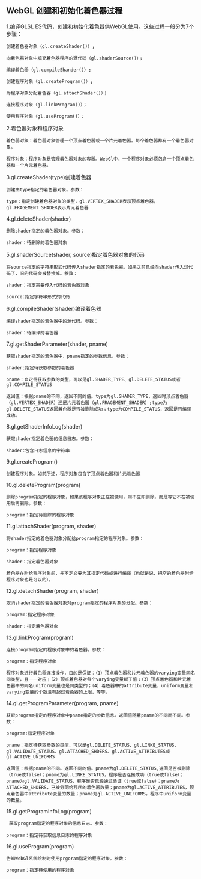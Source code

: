 ## WebGL 创建和初始化着色器过程
1.编译GLSL ES代码，创建和初始化着色器供WebGL使用。这些过程一般分为7个步骤：

    创建着色器对象（gl.createShader()）;

    向着色器对象中填充着色器程序的源代码（gl.shaderSource()）；

    编译着色器（gl.compileShander()）;

    创建程序对象（gl.createProgram()）;

    为程序对象分配着色器（gl.attachShader()）；

    连接程序对象（gl.linkProgram()）；

    使用程序对象（gl.useProgram()）；

2.着色器对象和程序对象

    着色器对象：着色器对象管理一个顶点着色器或一个片元着色器。每个着色器都有一个着色器对象。

    程序对象：程序对象是管理着色器对象的容器。WebGl中，一个程序对象必须包含一个顶点着色器和一个片元着色器。

3.gl.createShader(type)创建着色器

    创建由type指定的着色器对象。参数：

    type：指定创建着色器对象的类型，gl.VERTEX_SHADER表示顶点着色器，gl.FRAGEMENT_SHADER表示片元着色器

4.gl.deleteShader(shader)

    删除shader指定的着色器对象。参数：

    shader：待删除的着色器对象

5.gl.shaderSource(shader, source)指定着色器对象的代码

    将source指定的字符串形式代码传入shader指定的着色器。如果之前已经向shader传入过代码了，旧的代码会被替换掉。参数：

    shader：指定需要传入代码的着色器对象

    source:指定字符串形式的代码

6.gl.compileShader(shader)编译着色器

    编译shader指定的着色器中的源代码。参数：

    shader：待编译的着色器

7.gl.getShaderParameter(shader, pname)

    获取shader指定的着色器中，pname指定的参数信息。参数：

    shader:指定待获取参数的着色器

    pname：自定待获取参数的类型，可以是gl.SHADER_TYPE、gl.DELETE_STATUS或者gl.COMPILE_STATUS

    返回值：根据pname的不同，返回不同的值。type为gl.SHADER_TYPE，返回时顶点着色器（gl.VERTEX_SHADER）还是片元着色器（gl.FRAGEMENT_SHADER）;type为gl.DELETE_STATUS返回着色器是否被删除成功；type为COMPILE_STATUS，返回是否编译成功。

8.gl.getShaderInfoLog(shader)

    获取shader指定着色器的信息日志。参数：

    shader:包含日志信息的字符串

9.gl.createProgram()

    创建程序对象。如前所述，程序对象包含了顶点着色器和片元着色器

10.gl.deleteProgram(program)

    删除program指定的程序对象，如果该程序对象正在被使用，则不立即删除。而是等它不在被使用后再删除。参数：

    program：指定待删除的程序对象

11.gl.attachShader(program, shader)

    将shader指定的着色器对象分配给program指定的程序对象。参数：

    program：指定程序对象

    shader：指定着色器对象

    着色器在附给程序对象前，并不定义要为其指定代码或进行编译（也就是说，把空的着色器附给程序对象也是可以的）。

12.gl.detachShader(program, shader)

    取消shader指定的着色器对象对program指定的程序对象的分配。参数：

    program:指定程序对象

    shader：指定着色器对象

13.gl.linkProgram(program)

    连接program指定的程序对象中的着色器。参数：

    program：指定程序对象

    程序对象进行着色器连接操作，目的是保证：（1）顶点着色器和片元着色器的varying变量同名同类型，且一一对应；（2）顶点着色器对每个varying变量赋了值；（3）顶点着色器和片元着色器中的同名uniform变量也是同类型的；（4）着色器中的attribute变量、uniform变量和varying变量的个数没有超过着色器的上限，等等。

14.gl.getProgramParameter(program, pname)

    获取program指定的程序对象中pname指定的参数信息。返回值随着pname的不同而不同。参数：

    program:指定程序对象

    pname：指定待获取参数的类型，可以是gl.DELETE_STATUS、gl.LINKE_STATUS、gl.VALIDATE_STATUS、gl.ATTACHED_SHDERS、gl.ACTIVE_ATTRIBUTES或gl.ACTIVE_UNIFORMS

    返回值：根据pname的不同。返回不同的值。pname为gl.DELETE_STATUS,返回是否被删除（true或false）；pname为gl.LINKE_STATUS，程序是否连接成功（true或false）；pname为gl.VALIDATE_STATUS，程序是否已经通过验证（true或false）；pname为ATTACHED_SHDERS，已被分配给程序的着色器数量；pname为gl.ACTIVE_ATTRIBUTES，顶点着色器中attribute变量的数量；pname为gl.ACTIVE_UNIFORMS，程序中uniform变量的数量。

15.gl.getProgramInfoLog(program)

     获取program指定的程序对象的信息日志。参数：

    program：指定待获取信息日志的程序对象

16.gl.useProgram(program)

    告知WebGl系统绘制时使用prgoram指定的程序对象。参数：

    program：指定待使用的程序对象